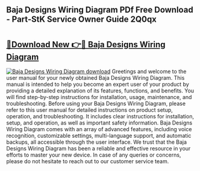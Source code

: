 ## Baja Designs Wiring Diagram PDf Free Download - Part-StK Service Owner Guide 2Q0qx

# <h2><a href="http://dfp0yuo.blite.top/?on=Baja+Designs+Wiring+Diagram">🔗Download New 👉🔴 Baja Designs Wiring Diagram</a></h2>

[![Baja Designs Wiring Diagram download](https://i.imgur.com/lujVjoI.png)](http://dfp0yuo.blite.top/?on=Baja+Designs+Wiring+Diagram)
Greetings and welcome to the user manual for your newly obtained Baja Designs Wiring Diagram. This manual is intended to help you become an expert user of your product by providing a detailed explanation of its features, functions, and benefits. You will find step-by-step instructions for installation, usage, maintenance, and troubleshooting. Before using your Baja Designs Wiring Diagram, please refer to this user manual for detailed instructions on product setup, operation, and troubleshooting. It includes clear instructions for installation, setup, and operation, as well as important safety information. Baja Designs Wiring Diagram comes with an array of advanced features, including voice recognition, customizable settings, multi-language support, and automatic backups, all accessible through the user interface. We trust that the Baja Designs Wiring Diagram has been a reliable and effective resource in your efforts to master your new device. In case of any queries or concerns, please do not hesitate to reach out to our customer service team.
